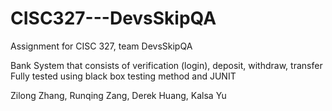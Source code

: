 # CISC327---DevsSkipQA
Assignment for CISC 327, team DevsSkipQA

Bank System that consists of verification (login), deposit, withdraw, transfer
Fully tested using black box testing method and JUNIT


Zilong Zhang,
Runqing Zang,
Derek Huang,
Kalsa Yu
